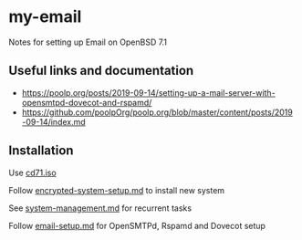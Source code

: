 # my-email
Notes for setting up Email on OpenBSD 7.1

## Useful links and documentation

* https://poolp.org/posts/2019-09-14/setting-up-a-mail-server-with-opensmtpd-dovecot-and-rspamd/
* https://github.com/poolpOrg/poolp.org/blob/master/content/posts/2019-09-14/index.md

## Installation
Use [cd71.iso](https://cdn.openbsd.org/pub/OpenBSD/7.1/amd64/cd71.iso)

Follow [encrypted-system-setup.md](./encrypted-system-setup.md) to install new system

See [system-management.md](./system-management.md) for recurrent tasks

Follow [email-setup.md](./email-setup.md) for OpenSMTPd, Rspamd and Dovecot setup
